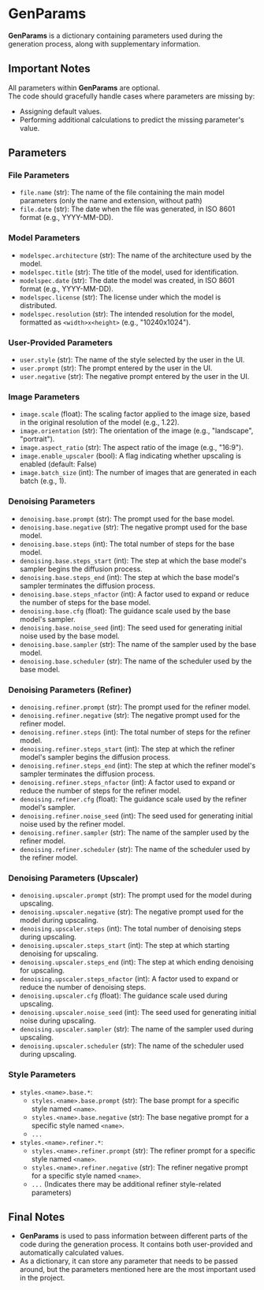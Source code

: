 # GenParams

**GenParams** is a dictionary containing parameters used during the generation process, along with supplementary information.

## Important Notes

All parameters within **GenParams** are optional.  
The code should gracefully handle cases where parameters are missing by:
*   Assigning default values.
*   Performing additional calculations to predict the missing parameter's value.

## Parameters

### File Parameters

*   `file.name` (str): The name of the file containing the main model parameters (only the name and extension, without path)
*   `file.date` (str): The date when the file was generated, in ISO 8601 format (e.g., YYYY-MM-DD).

### Model Parameters

*   `modelspec.architecture` (str): The name of the architecture used by the model.
*   `modelspec.title` (str): The title of the model, used for identification.
*   `modelspec.date` (str): The date the model was created, in ISO 8601 format (e.g., YYYY-MM-DD).
*   `modelspec.license` (str): The license under which the model is distributed.
*   `modelspec.resolution` (str): The intended resolution for the model, formatted as `<width>x<height>` (e.g., "10240x1024").

### User-Provided Parameters

*   `user.style` (str): The name of the style selected by the user in the UI.
*   `user.prompt` (str): The prompt entered by the user in the UI.
*   `user.negative` (str): The negative prompt entered by the user in the UI.

### Image Parameters

*   `image.scale` (float): The scaling factor applied to the image size, based in the original resolution of the model (e.g., 1.22).
*   `image.orientation` (str): The orientation of the image (e.g., "landscape", "portrait").
*   `image.aspect_ratio` (str): The aspect ratio of the image (e.g., "16:9").
*   `image.enable_upscaler` (bool): A flag indicating whether upscaling is enabled (default: False)
*   `image.batch_size` (int): The number of images that are generated in each batch (e.g., 1).

### Denoising Parameters

*   `denoising.base.prompt` (str): The prompt used for the base model.
*   `denoising.base.negative` (str): The negative prompt used for the base model.
*   `denoising.base.steps` (int): The total number of steps for the base model.
*   `denoising.base.steps_start` (int): The step at which the base model's sampler begins the diffusion process.
*   `denoising.base.steps_end` (int): The step at which the base model's sampler terminates the diffusion process.
*   `denoising.base.steps_nfactor` (int): A factor used to expand or reduce the number of steps for the base model.
*   `denoising.base.cfg` (float): The guidance scale used by the base model's sampler.
*   `denoising.base.noise_seed` (int): The seed used for generating initial noise used by the base model.
*   `denoising.base.sampler` (str): The name of the sampler used by the base model.
*   `denoising.base.scheduler` (str): The name of the scheduler used by the base model.

### Denoising Parameters (Refiner)

*   `denoising.refiner.prompt` (str): The prompt used for the refiner model.
*   `denoising.refiner.negative` (str): The negative prompt used for the refiner model.
*   `denoising.refiner.steps` (int): The total number of steps for the refiner model.
*   `denoising.refiner.steps_start` (int): The step at which the refiner model's sampler begins the diffusion process.
*   `denoising.refiner.steps_end` (int): The step at which the refiner model's sampler terminates the diffusion process.
*   `denoising.refiner.steps_nfactor` (int): A factor used to expand or reduce the number of steps for the refiner model.
*   `denoising.refiner.cfg` (float): The guidance scale used by the refiner model's sampler.
*   `denoising.refiner.noise_seed` (int): The seed used for generating initial noise used by the refiner model.
*   `denoising.refiner.sampler` (str): The name of the sampler used by the refiner model.
*   `denoising.refiner.scheduler` (str): The name of the scheduler used by the refiner model.

### Denoising Parameters (Upscaler)

*   `denoising.upscaler.prompt` (str): The prompt used for the model during upscaling.
*   `denoising.upscaler.negative` (str): The negative prompt used for the model during upscaling.
*   `denoising.upscaler.steps` (int): The total number of denoising steps during upscaling.
*   `denoising.upscaler.steps_start` (int): The step at which starting denoising for upscaling.
*   `denoising.upscaler.steps_end` (int): The step at which ending denoising for upscaling.
*   `denoising.upscaler.steps_nfactor` (int): A factor used to expand or reduce the number of denoising steps.
*   `denoising.upscaler.cfg` (float): The guidance scale used during upscaling.
*   `denoising.upscaler.noise_seed` (int): The seed used for generating initial noise during upscaling.
*   `denoising.upscaler.sampler` (str): The name of the sampler used during upscaling.
*   `denoising.upscaler.scheduler` (str): The name of the scheduler used during upscaling.

### Style Parameters

*   `styles.<name>.base.*`:
    *   `styles.<name>.base.prompt` (str): The base prompt for a specific style named `<name>`.
    *   `styles.<name>.base.negative` (str): The base negative prompt for a specific style named `<name>`.
    *   `...`
*   `styles.<name>.refiner.*`:
    *   `styles.<name>.refiner.prompt` (str): The refiner prompt for a specific style named `<name>`.
    *   `styles.<name>.refiner.negative` (str): The refiner negative prompt for a specific style named `<name>`.
    *   `...` (Indicates there may be additional refiner style-related parameters)

## Final Notes

* **GenParams** is used to pass information between different parts of the code during the generation process. It contains both user-provided and automatically calculated values.
* As a dictionary, it can store any parameter that needs to be passed around, but the parameters mentioned here are the most important used in the project.
